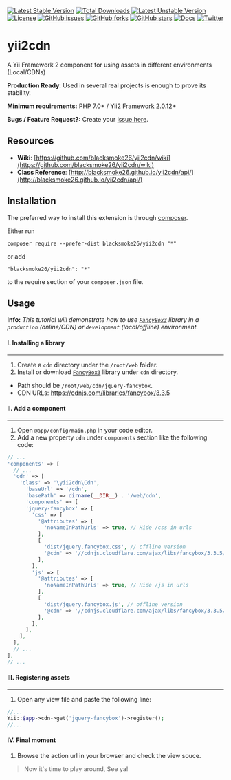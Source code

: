 [![Latest Stable Version](https://poser.pugx.org/blacksmoke26/yii2cdn/v/stable)](https://packagist.org/packages/blacksmoke26/yii2cdn) [![Total Downloads](https://poser.pugx.org/blacksmoke26/yii2cdn/downloads)](https://packagist.org/packages/blacksmoke26/yii2cdn) [![Latest Unstable Version](https://poser.pugx.org/blacksmoke26/yii2cdn/v/unstable)](https://packagist.org/packages/blacksmoke26/yii2cdn) [![License](https://poser.pugx.org/blacksmoke26/yii2cdn/license)](https://packagist.org/packages/blacksmoke26/yii2cdn)
[![GitHub issues](https://img.shields.io/github/issues/blacksmoke26/yii2cdn.svg)](https://github.com/blacksmoke26/yii2cdn/issues)
[![GitHub forks](https://img.shields.io/github/forks/blacksmoke26/yii2cdn.svg)](https://github.com/blacksmoke26/yii2cdn/network)
[![GitHub stars](https://img.shields.io/github/stars/blacksmoke26/yii2cdn.svg)](https://github.com/blacksmoke26/yii2cdn/stargazers)
[![Docs](https://img.shields.io/badge/docs-15%25-yellow.svg)](https://github.com/blacksmoke26/yii2cdn/wiki)
[![Twitter](https://img.shields.io/twitter/url/https/github.com/blacksmoke26/yii2cdn.svg?style=social)](https://twitter.com/intent/tweet?text=Yii2cdn+extension:&url=https://github.com/blacksmoke26/yii2cdn)

# yii2cdn

A Yii Framework 2 component for using assets in different environments (Local/CDNs)

**Production Ready**: Used in several real projects is enough to prove its stability.

**Minimum requirements:** PHP 7.0+ / Yii2 Framework 2.0.12+

**Bugs / Feature Request?:** Create your [issue here](https://github.com/blacksmoke26/yii2cdn/issues).

## Resources

* **Wiki**: [https://github.com/blacksmoke26/yii2cdn/wiki](https://github.com/blacksmoke26/yii2cdn/wiki)
* **Class Reference**: [http://blacksmoke26.github.io/yii2cdn/api/](http://blacksmoke26.github.io/yii2cdn/api/)

## Installation

The preferred way to install this extension is through [composer](http://getcomposer.org/download/).

Either run

```
composer require --prefer-dist blacksmoke26/yii2cdn "*"
```

or add

```
"blacksmoke26/yii2cdn": "*"
```

to the require section of your `composer.json` file.


## Usage

**Info:** *This tutorial will demonstrate how to use [`FancyBox3`](http://fancyapps.com/fancybox/3/) library in a <code>production</code> (online/CDN) or <code>development</code> (local/offline) environment.*

#### I. Installing a library
--------------------------
1. Create a <code>cdn</code> directory under the `/root/web` folder.
2. Install or download [`FancyBox3`](http://fancyapps.com/fancybox/3/) library under <code>cdn</code> directory.
  * Path should be `/root/web/cdn/jquery-fancybox`.
  * CDN URLs: https://cdnjs.com/libraries/fancybox/3.3.5

#### II. Add a component
---------------------
1. Open `@app/config/main.php` in your code editor.
2. Add a new property `cdn` under `components` section like the following code:

```php
// ...
'components' => [
  // ...
  'cdn' => [
    'class' => '\yii2cdn\Cdn',
      'baseUrl' => '/cdn',
      'basePath' => dirname(__DIR__) . '/web/cdn',
      'components' => [
      'jquery-fancybox' => [
        'css' => [
          '@attributes' => [
            'noNameInPathUrls' => true, // Hide /css in urls
          ],
          [
            'dist/jquery.fancybox.css', // offline version
            '@cdn' => '//cdnjs.cloudflare.com/ajax/libs/fancybox/3.3.5/jquery.fancybox.min.css', // online version
          ],
        ],
        'js' => [
          '@attributes' => [
            'noNameInPathUrls' => true, // Hide /js in urls
          ],
          [
            'dist/jquery.fancybox.js', // offline version
            '@cdn' => '//cdnjs.cloudflare.com/ajax/libs/fancybox/3.3.5/jquery.fancybox.min.js', // online version
          ],
        ],
      ],
    ],
  ],
  // ...
],
// ...
```

#### III. Registering assets
-------------------
1. Open any view file and paste the following line:

```php
//...
Yii::$app->cdn->get('jquery-fancybox')->register();
//...
```

#### IV. Final moment
1. Browse the action url in your browser and check the view souce.

> Now it's time to play around, See ya!
